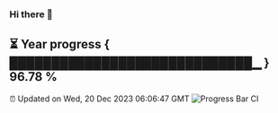 ### Hi there 👋
⏳ Year progress { █████████████████████████████▁ } 96.78 %
---
⏰ Updated on Wed, 20 Dec 2023 06:06:47 GMT
![Progress Bar CI](https://github.com/Moyi321/Moyi321/workflows/Progress%20Bar%20CI/badge.svg)
